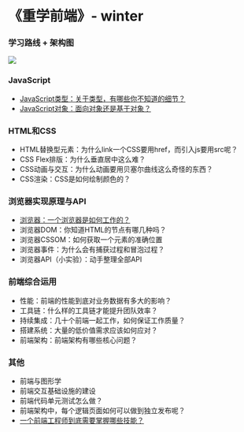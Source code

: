 # 《重学前端》- winter

### 学习路线 + 架构图

![](https://static001.geekbang.org/resource/image/d1/a8/d1cb4040d91207075e0591abffe1b9a8.jpg)

### JavaScript

* [JavaScript类型：关于类型，有哪些你不知道的细节？](https://github.com/miracle90/re-learning-fe/blob/main/docs/101.md)
* [JavaScript对象：面向对象还是基于对象？](https://github.com/miracle90/re-learning-fe/blob/main/docs/102.md)

### HTML和CSS

* HTML替换型元素：为什么link一个CSS要用href，而引入js要用src呢？
* CSS Flex排版：为什么垂直居中这么难？
* CSS动画与交互：为什么动画要用贝塞尔曲线这么奇怪的东西？
* CSS渲染：CSS是如何绘制颜色的？

### 浏览器实现原理与API

* [浏览器：一个浏览器是如何工作的？](https://github.com/miracle90/re-learning-fe/blob/main/docs/301.md)
* 浏览器DOM：你知道HTML的节点有哪几种吗？
* 浏览器CSSOM：如何获取一个元素的准确位置
* 浏览器事件：为什么会有捕获过程和冒泡过程？
* 浏览器API（小实验）：动手整理全部API

### 前端综合运用

* 性能：前端的性能到底对业务数据有多大的影响？
* 工具链：什么样的工具链才能提升团队效率？
* 持续集成：几十个前端一起工作，如何保证工作质量？
* 搭建系统：大量的低价值需求应该如何应对？
* 前端架构：前端架构有哪些核心问题？

### 其他

* 前端与图形学
* 前端交互基础设施的建设
* 前端代码单元测试怎么做？
* 前端架构中，每个逻辑页面如何可以做到独立发布呢？
* [一个前端工程师到底需要掌握哪些技能？](https://github.com/miracle90/re-learning-fe/blob/main/docs/509.md)
